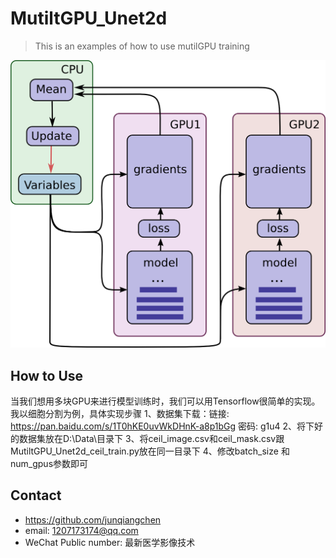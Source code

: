 # MutiltGPU_Unet2d
> This is an examples of how to use mutilGPU training

![](mutilgpu.png)
## How to Use
当我们想用多块GPU来进行模型训练时，我们可以用Tensorflow很简单的实现。 
我以细胞分割为例，具体实现步骤 
1、数据集下载：链接: https://pan.baidu.com/s/1T0hKE0uvWkDHnK-a8p1bGg 密码: g1u4 
2、将下好的数据集放在D:\Data\目录下 
3、将ceil_image.csv和ceil_mask.csv跟MutiltGPU_Unet2d_ceil_train.py放在同一目录下 
4、修改batch_size 和num_gpus参数即可

## Contact
* https://github.com/junqiangchen
* email: 1207173174@qq.com
* WeChat Public number: 最新医学影像技术
